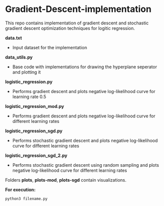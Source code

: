 # Gradient-Descent-implementation

This repo contains implementation of gradient descent and stochastic gradient descent optimization techniques for logitic regression.

**data.txt**
- Input dataset for the implementation

**data_utils.py**
- Base code with implementations for drawing the hyperplane seperator and plotting it

**logistic_regression.py**
- Performs gradient descent and plots negative log-likelihood curve for learning rate 0.5

**logistic_regression_mod.py**
- Performs gradient descent and plots negative log-likelihood curve for different learning rates

**logistic_regression_sgd.py**
- Performs stochastic gradient descent and plots negative log-likelihood curve for different learning rates

**logistic_regression_sgd_2.py**
- Performs stochastic gradient descent using random sampling and plots negative log-likelihood curve for different learning rates

Folders **plots**, **plots-mod**, **plots-sgd** contain visualizations.

**For execution:**
```
python3 filename.py
````
